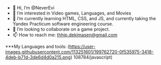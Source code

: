 - 👋 Hi, I’m @NeverEvi
- 👀 I’m interested in Video games, Languages, and Movies
- 🌱 I’m currently learning HTML, CSS, and JS, and currently taking the Yandex Practicum software engineering course.
- 💞️ I’m looking to collaborate on a game project.
- 📫 How to reach me: thhjp.dekimasen@gmail.com

***My Languages and tools:
(https://user-images.githubusercontent.com/113251601/199762720-0f535975-3418-4deb-b71d-3de6d4d0a215.png)
108784/javascript)


<!---
NeverEvi/NeverEvi is a ✨ special ✨ repository because its `README.md` (this file) appears on your GitHub profile.
You can click the Preview link to take a look at your changes.
--->
